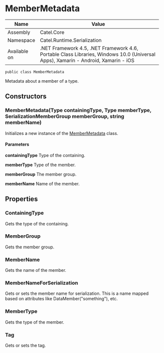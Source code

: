 

# MemberMetadata

Name|Value
---|---
Assembly|Catel.Core
Namespace|Catel.Runtime.Serialization
Available on|.NET Framework 4.5, .NET Framework 4.6, Portable Class Libraries, Windows 10.0 (Universal Apps), Xamarin - Android, Xamarin - iOS

```
public class MemberMetadata
```

Metadata about a member of a type.



## Constructors

### MemberMetadata(Type containingType, Type memberType, SerializationMemberGroup memberGroup, string memberName)

Initializes a new instance of the [MemberMetadata](#) class.

#### Parameters

**containingType**
Type of the containing.

**memberType**
Type of the member.

**memberGroup**
The member group.

**memberName**
Name of the member.



## Properties

### ContainingType

Gets the type of the containing.



### MemberGroup

Gets the member group.



### MemberName

Gets the name of the member.



### MemberNameForSerialization

Gets or sets the member name for serialization. This is a name mapped based on attributes
    like DataMember("something"), etc.



### MemberType

Gets the type of the member.



### Tag

Gets or sets the tag.



